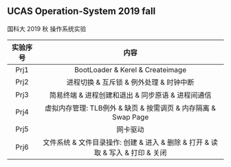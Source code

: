## UCAS Operation-System 2019 fall

国科大 2019 秋 操作系统实验

| 实验序号 |                             内容                             |
| :------: | :----------------------------------------------------------: |
|   Prj1   |               BootLoader & Kerel & Createimage               |
|   Prj2   |           进程切换 & 互斥锁 & 例外处理 & 时钟中断            |
|   Prj3   |      简易终端 & 进程创建和退出 & 同步原语 & 进程间通信       |
|   Prj4   | 虚拟内存管理: TLB例外 & 缺页 & 按需调页 & 内存隔离 & Swap Page |
|   Prj5   |                           网卡驱动                           |
|   Prj6   | 文件系统 & 文件目录操作: 创建 & 进入 & 删除 & 打开 & 读取 & 写入 & 打印 & 关闭 |


